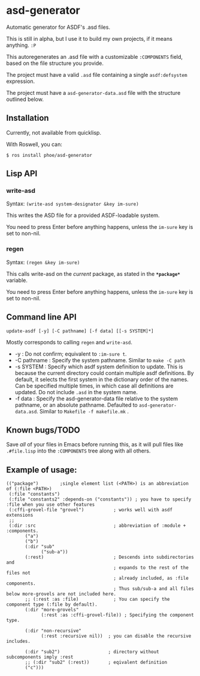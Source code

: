 # asd-generator
Automatic generator for ASDF's .asd files.

This is still in alpha, but I use it to build my own projects, if it means anything. `:P`


This autoregenerates an .asd file with a customizable `:COMPONENTS` field, based on the file structure you provide.

The project must have a valid `.asd` file containing a single `asdf:defsystem` expression.

The project must have a `asd-generator-data.asd` file with the structure outlined below.


## Installation

Currently, not available from quicklisp.

With Roswell, you can:

    $ ros install phoe/asd-generator

## Lisp API
### write-asd
Syntax: `(write-asd system-designator &key im-sure)`

This writes the ASD file for a provided ASDF-loadable system.

You need to press Enter before anything happens, unless the `im-sure` key is set to non-nil.

### regen
Syntax: `(regen &key im-sure)`

This calls write-asd on the *current* package, as stated in the **`*package*`** variable.

You need to press Enter before anything happens, unless the `im-sure` key is set to non-nil.

## Command line API

    update-asdf [-y] [-C pathname] [-f data] [[-s SYSTEM]*]

Mostly corresponds to calling `regen` and `write-asd`.

* -y : Do not confirm; equivalent to `:im-sure t`.
* -C pathname : Specify the system pathname. Similar to `make -C path`
* -s SYSTEM : Specify which asdf system definition to update.
              This is because the current directory could contain multiple asdf definitions.
              By default, it selects the first system in the dictionary order of the names.
              Can be specified multiple times, in which case all definitions are updated.
              Do not include `.asd` in the system name.
* -f data : Specify the asd-generator-data file relative to the system pathname,
              or an absolute pathname. Defaulted to `asd-generator-data.asd`.
              Similar to `Makefile -f makefile.mk` .

## Known bugs/TODO
Save *all* of your files in Emacs before running this, as it will pull files like `.#file.lisp` into the `:COMPONENTS` tree along with all others.

## Example of usage:

```common-lisp
(("package")        ;single element list (<PATH>) is an abbreviation of (:file <PATH>)
 (:file "constants")
 (:file "constants2" :depends-on ("constants")) ; you have to specify :file when you use other features
 (:cffi-grovel-file "grovel")           ; works well with asdf extensions
 ;;
 (:dir :src                             ; abbreviation of :module + :components.
       ("a")
       ("b")
       (:dir "sub"
             ("sub-a"))
       (:rest)                          ; Descends into subdirectories and
                                        ; expands to the rest of the files not
                                        ; already included, as :file components.
                                        ; Thus sub/sub-a and all files below more-grovels are not included here.
       ;; (:rest :as :file)             ; You can specify the component type (:file by default).
       (:dir "more-grovels"
             (:rest :as :cffi-grovel-file)) ; Specifying the component type.
    
       (:dir "non-recursive"
             (:rest :recursive nil))  ; you can disable the recursive includes. 
         
       (:dir "sub2")                  ; directory without subcomponents imply :rest
       ;; (:dir "sub2" (:rest))       ; eqivalent definition
       ("c")))
```

